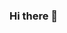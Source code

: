 ### Hi there 👋

<!--
**hedgeh0gpie/hedgeh0gpie** is a ✨ _special_ ✨ repository because its `README.md` (this file) appears on your GitHub profile.

- 🔭 I’m currently working on my capstone project!
- 🌱 I’m currently learning [digital signal processing](https://www.udemy.com/course/java-digital-signal-processing-dsp/)
- 👯 I’m looking to collaborate on audio DSP, game creation, hardware emulation and embedded development!
- 💬 Ask me about my projects!
- 📫 How to reach me: [LinkedIn](https://www.linkedin.com/in/john-sebastian-mckelvey/)
- ⚡ Fun fact: I have a background in music production and live performance!
-->
